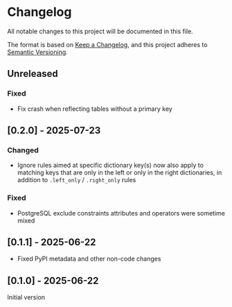 # Changelog

All notable changes to this project will be documented in this file.

The format is based on [Keep a Changelog](https://keepachangelog.com/en/1.1.0/),
and this project adheres to [Semantic Versioning](https://semver.org/spec/v2.0.0.html).

## Unreleased

### Fixed

- Fix crash when reflecting tables without a primary key

## [0.2.0] - 2025-07-23

### Changed

- Ignore rules aimed at specific dictionary key(s) now also apply to matching keys that are only in the left
  or only in the right dictionaries, in addition to `.left_only` / `.right_only` rules

### Fixed

- PostgreSQL exclude constraints attributes and operators were sometime mixed

## [0.1.1] - 2025-06-22

- Fixed PyPI metadata and other non-code changes

## [0.1.0] - 2025-06-22

Initial version
